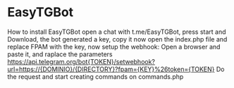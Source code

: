 # EasyTGBot
How to install EasyTGBot open a chat with t.me/EasyTGBot, press start and Download, the bot generated a key, copy it
now open the index.php file and replace FPAM with the key, now setup the webhook:
Open a browser and paste it, and raplace the parameters
https://api.telegram.org/bot{TOKEN}/setwebhook?url=https://{DOMINIO}/{DIRECTORY}?fpam={KEY}%26token={TOKEN}
Do the request and start creating commands on commands.php
